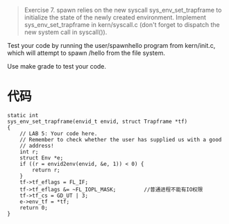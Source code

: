 >Exercise 7. spawn relies on the new syscall sys_env_set_trapframe to initialize the state of the newly created environment. Implement sys_env_set_trapframe in kern/syscall.c (don't forget to dispatch the new system call in syscall()).

Test your code by running the user/spawnhello program from kern/init.c, which will attempt to spawn /hello from the file system.

Use make grade to test your code.

# 代码

```
static int
sys_env_set_trapframe(envid_t envid, struct Trapframe *tf)
{
    // LAB 5: Your code here.
    // Remember to check whether the user has supplied us with a good
    // address!
    int r;
    struct Env *e;
    if ((r = envid2env(envid, &e, 1)) < 0) {
        return r;
    }
    tf->tf_eflags = FL_IF;
    tf->tf_eflags &= ~FL_IOPL_MASK;         //普通进程不能有IO权限
    tf->tf_cs = GD_UT | 3;
    e->env_tf = *tf;
    return 0;
}
```